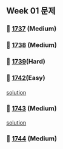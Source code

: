## Week 01 문제
### 👀 [1737](https://leetcode.com/problemset/all/?search=1737&page=1) (Medium)
####

####
### 👀 [1738](https://leetcode.com/problemset/all/?search=1738&page=1) (Medium)
####

####
### 👀 [1739](https://leetcode.com/problemset/all/?search=1739&page=1)(Hard)
####

####
### 👀 [1742](https://leetcode.com/problemset/all/?search=1742&page=1)(Easy)
####
[solution](https://github.com/YChaeeun/Algorithm/blob/master/week36/LeetCode_1742_2.kt)
####
### 👀 [1743](https://leetcode.com/problemset/all/?search=1743&page=1) (Medium)
####
[solution](https://github.com/YChaeeun/Algorithm/blob/master/week36/LeetCode_1743.kt)
####
### 👀 [1744](https://leetcode.com/problemset/all/?search=1744&page=1) (Medium)
####

####
